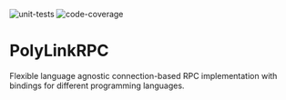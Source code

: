 ![unit-tests](https://github.com/ChristophervonKlitzing/PolyLinkRPC/actions/workflows/run-tests.yml/badge.svg?branch=main)
![code-coverage](https://img.shields.io/badge/Code%20Coverage-75%25-yellow?style=flat)

# PolyLinkRPC
Flexible language agnostic connection-based RPC implementation with bindings for different programming languages.

